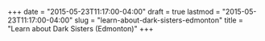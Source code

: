 +++
date = "2015-05-23T11:17:00-04:00"
draft = true
lastmod = "2015-05-23T11:17:00-04:00"
slug = "learn-about-dark-sisters-edmonton"
title = "Learn about Dark Sisters (Edmonton)"
+++



